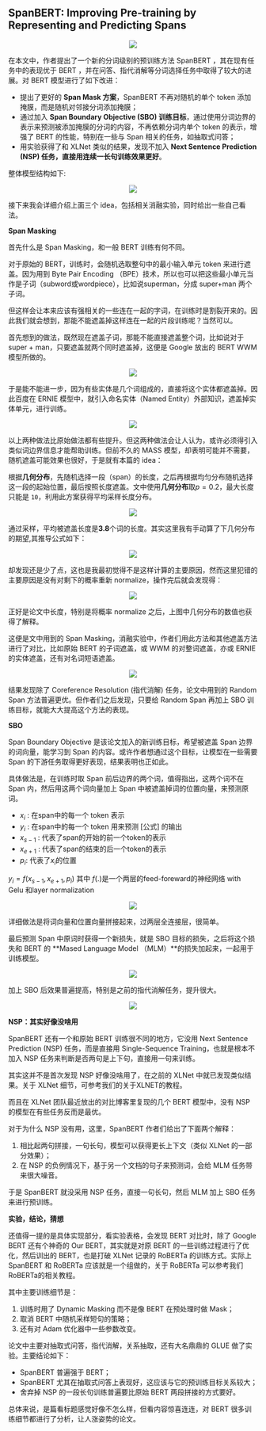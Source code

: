 ## SpanBERT: Improving Pre-training by Representing and Predicting Spans

<!-- https://zhuanlan.zhihu.com/p/103203220 -->
<!-- https://blog.csdn.net/weixin_37947156/article/details/99210514 -->
<!-- https://cloud.tencent.com/developer/article/1476168 -->

<!-- https://zhuanlan.zhihu.com/p/75893972 -->


<div align=center>
    <img src="zh-cn/img/spanbert/p1.jpg" /> 
</div>


在本文中，作者提出了一个新的分词级别的预训练方法 SpanBERT ，其在现有任务中的表现优于 BERT ，并在问答、指代消解等分词选择任务中取得了较大的进展。对 BERT 模型进行了如下改进：

+ 提出了更好的 **Span Mask 方案**，SpanBERT 不再对随机的单个 token 添加掩膜，而是随机对邻接分词添加掩膜；
+ 通过加入 **Span Boundary Objective (SBO) 训练目标**，通过使用分词边界的表示来预测被添加掩膜的分词的内容，不再依赖分词内单个 token 的表示，增强了 BERT 的性能，特别在一些与 Span 相关的任务，如抽取式问答；
+ 用实验获得了和 XLNet 类似的结果，发现不加入 **Next Sentence Prediction (NSP) 任务，直接用连续一长句训练效果更好**。

整体模型结构如下:

<div align=center>
    <img src="zh-cn/img/spanbert/p2.png" /> 
</div>

接下来我会详细介绍上面三个 idea，包括相关消融实验，同时给出一些自己看法。

**Span Masking**

首先什么是 Span Masking，和一般 BERT 训练有何不同。

对于原始的 BERT，训练时，会随机选取整句中的最小输入单元 token 来进行遮盖。因为用到 Byte Pair Encoding （BPE）技术，所以也可以把这些最小单元当作是子词（subword或wordpiece），比如说superman，分成 super+man 两个子词。

但这样会让本来应该有强相关的一些连在一起的字词，在训练时是割裂开来的。因此我们就会想到，那能不能遮盖掉这样连在一起的片段训练呢？当然可以。

首先想到的做法，既然现在遮盖子词，那能不能直接遮盖整个词，比如说对于 super + man，只要遮盖就两个同时遮盖掉，这便是 Google 放出的 BERT WWM 模型所做的。

<div align=center>
    <img src="zh-cn/img/spanbert/p3.png" /> 
</div>

于是能不能进一步，因为有些实体是几个词组成的，直接将这个实体都遮盖掉。因此百度在 ERNIE 模型中，就引入命名实体（Named Entity）外部知识，遮盖掉实体单元，进行训练。

<div align=center>
    <img src="zh-cn/img/spanbert/p4.jpg" /> 
</div>

以上两种做法比原始做法都有些提升。但这两种做法会让人认为，或许必须得引入类似词边界信息才能帮助训练。但前不久的 MASS 模型，却表明可能并不需要，随机遮盖可能效果也很好，于是就有本篇的 idea：

根据**几何分布**，先随机选择一段（span）的长度，之后再根据均匀分布随机选择这一段的起始位置，最后按照长度遮盖。文中使用**几何分布**取$p=0.2$，最大长度只能是 `10`，利用此方案获得平均采样长度分布。

<div align=center>
    <img src="zh-cn/img/spanbert/p5.png" /> 
</div>

通过采样，平均被遮盖长度是**3.8**个词的长度。其实这里我有手动算了下几何分布的期望,其推导公式如下：

<div align=center>
    <img src="zh-cn/img/spanbert/p6.jpg" /> 
</div>

却发现还是少了点，这也是我最初觉得不是这样计算的主要原因，然而这里犯错的主要原因是没有对剩下的概率重新 normalize，操作完后就会发现得：

<div align=center>
    <img src="zh-cn/img/spanbert/p7.png" /> 
</div>

正好是论文中长度，特别是将概率 normalize 之后，上图中几何分布的数值也获得了解释。

这便是文中用到的 Span Masking，消融实验中，作者们用此方法和其他遮盖方法进行了对比，比如原始 BERT 的子词遮盖，或 WWM 的对整词遮盖，亦或 ERNIE 的实体遮盖，还有对名词短语遮盖。


<div align=center>
    <img src="zh-cn/img/spanbert/p8.jpg" /> 
</div>

结果发现除了 Coreference Resolution (指代消解) 任务，论文中用到的 Random Span 方法普遍更优。但作者们之后发现，只要给 Random Span 再加上 SBO 训练目标，就能大大提高这个方法的表现。

**SBO**

Span Boundary Objective 是该论文加入的新训练目标，希望被遮盖 Span 边界的词向量，能学习到 Span 的内容。或许作者想通过这个目标，让模型在一些需要 Span 的下游任务取得更好表现，结果表明也正如此。

具体做法是，在训练时取 Span 前后边界的两个词，值得指出，这两个词不在 Span 内，然后用这两个词向量加上 Span 中被遮盖掉词的位置向量，来预测原词。

+ $x_i$ : 在span中的每一个 token 表示
+ $y_i$ : 在span中的每一个 token 用来预测 [公式] 的输出
+ $x_{s-1}$ : 代表了span的开始的前一个token的表示
+ $x_{e+1}$ : 代表了span的结束的后一个token的表示
+ $p_i$: 代表了$x_i$的位置

$y_i=f(x_{s-1},x_{e+1},p_i)$ 其中 $f(.)$是一个两层的feed-foreward的神经网络 with Gelu 和layer normalization

<div align=center>
    <img src="zh-cn/img/spanbert/p9.png" /> 
</div>

详细做法是将词向量和位置向量拼接起来，过两层全连接层，很简单。

最后预测 Span 中原词时获得一个新损失，就是 SBO 目标的损失，之后将这个损失和 BERT 的 **Mased Language Model （MLM）**的损失加起来，一起用于训练模型。

<div align=center>
    <img src="zh-cn/img/spanbert/p10.png" /> 
</div>

加上 SBO 后效果普遍提高，特别是之前的指代消解任务，提升很大。


<div align=center>
    <img src="zh-cn/img/spanbert/p11.png" /> 
</div>

**NSP：其实好像没啥用**

SpanBERT 还有一个和原始 BERT 训练很不同的地方，它没用 Next Sentence Prediction (NSP) 任务，而是直接用 Single-Sequence Training，也就是根本不加入 NSP 任务来判断是否两句是上下句，直接用一句来训练。

其实这并不是首次发现 NSP 好像没啥用了，在之前的 XLNet 中就已发现类似结果。关于 XLNet 细节，可参考我们的关于XLNET的教程。

而且在 XLNet 团队最近放出的对比博客里复现的几个 BERT 模型中，没有 NSP 的模型在有些任务反而是最优。

对于为什么 NSP 没有用，这里，SpanBERT 作者们给出了下面两个解释：

1. 相比起两句拼接，一句长句，模型可以获得更长上下文（类似 XLNet 的一部分效果）；
2. 在 NSP 的负例情况下，基于另一个文档的句子来预测词，会给 MLM 任务带来很大噪音。

于是 SpanBERT 就没采用 NSP 任务，直接一句长句，然后 MLM 加上 SBO 任务来进行预训练。

**实验，结论，猜想**

还值得一提的是具体实现部分，看实验表格，会发现 BERT 对比时，除了 Google BERT 还有个神奇的 Our BERT，其实就是对原 BERT 的一些训练过程进行了优化，然后训出的 BERT，也是打破 XLNet 记录的 RoBERTa 的训练方式。实际上 SpanBERT 和 RoBERTa 应该就是一个组做的，关于 RoBERTa 可以参考我们RoBERTa的相关教程。

其中主要训练细节是：

1. 训练时用了 Dynamic Masking 而不是像 BERT 在预处理时做 Mask；
2. 取消 BERT 中随机采样短句的策略；
3. 还有对 Adam 优化器中一些参数改变。

论文中主要对抽取式问答，指代消解，关系抽取，还有大名鼎鼎的 GLUE 做了实验。主要结论如下：

+ SpanBERT 普遍强于 BERT；
+ SpanBERT 尤其在抽取式问答上表现好，这应该与它的预训练目标关系较大；
+ 舍弃掉 NSP 的一段长句训练普遍要比原始 BERT 两段拼接的方式要好。

总体来说，是篇看标题感觉好像不怎么样，但看内容惊喜连连，对 BERT 很多训练细节都进行了分析，让人涨姿势的论文。